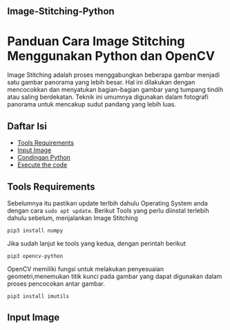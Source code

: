 ## Image-Stitching-Python
# Panduan Cara Image Stitching Menggunakan Python dan OpenCV
Image Stitching adalah proses menggabungkan beberapa gambar menjadi satu gambar panorama yang lebih besar. Hal ini dilakukan dengan mencocokkan dan menyatukan bagian-bagian gambar yang tumpang tindih atau saling berdekatan. Teknik ini umumnya digunakan dalam fotografi panorama untuk mencakup sudut pandang yang lebih luas.

## Daftar Isi
   - [Tools Requirements](#Tools-Requirements)
   - [Input Image](#Input-Image)
   - [Condingan Python](#Condingan-Python)
   - [Execute the code](#Execute-the-code)

## Tools Requirements
Sebelumnya itu pastikan update terlbih dahulu Operating System anda dengan cara `sudo apt update`. 
Berikut Tools yang perlu diinstal terlebih dahulu sebelum, menjalankan Image Stitching

    pip3 install numpy

Jika sudah lanjut ke tools yang kedua, dengan perintah berikut

    pip3 opencv-python

OpenCV memiliki fungsi untuk melakukan penyesuaian geometri,menemukan titik kunci pada gambar yang dapat digunakan dalam proses pencocokan antar gambar.

    pip3 install imutils

## Input Image

   <div align="center">
     <div style="display:flex; flex-wrap:wrap;">
       <img src=>
       <img src=>
       <img src=>
       <img src=>
     </div>
   </div>


